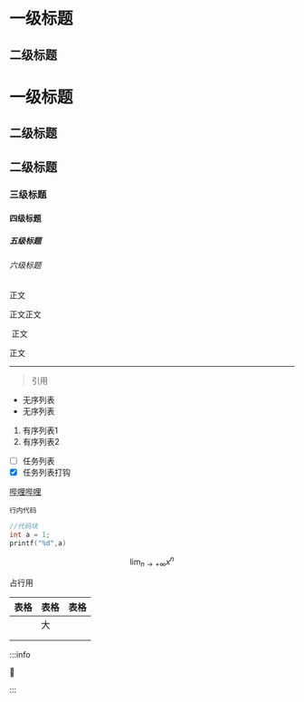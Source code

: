 # 一级标题

## 二级标题

# 一级标题

## 二级标题

## 二级标题

### 三级标题

#### 四级标题

##### 五级标题

###### 六级标题

正文

正文正文

​	正文

正文

---

> 引用

- 无序列表
- 无序列表

1. 有序列表1
2. 有序列表2

- [ ] 任务列表
- [x] 任务列表打钩

[哔哩哔哩](https://www.bilibili.com)

`行内代码`

```c
//代码块
int a = 1;
printf("%d",a)
```

$$
\lim_{n\rightarrow+\infty}x^n\tag{1}
$$

占行用

| 表格 | 表格 | 表格 |
| ---- | ---- | ---- |
|      | 大   |      |
|      |      |      |
|      |      |      |

:::info

:apple:

:::
